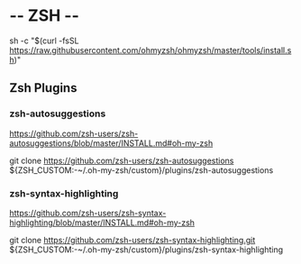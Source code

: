# -- ZSH --

sh -c "$(curl -fsSL https://raw.githubusercontent.com/ohmyzsh/ohmyzsh/master/tools/install.sh)"


## Zsh Plugins


### zsh-autosuggestions
https://github.com/zsh-users/zsh-autosuggestions/blob/master/INSTALL.md#oh-my-zsh

git clone https://github.com/zsh-users/zsh-autosuggestions ${ZSH_CUSTOM:-~/.oh-my-zsh/custom}/plugins/zsh-autosuggestions


### zsh-syntax-highlighting
https://github.com/zsh-users/zsh-syntax-highlighting/blob/master/INSTALL.md#oh-my-zsh

git clone https://github.com/zsh-users/zsh-syntax-highlighting.git ${ZSH_CUSTOM:-~/.oh-my-zsh/custom}/plugins/zsh-syntax-highlighting
